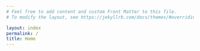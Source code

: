 ```yaml
---
# Feel free to add content and custom Front Matter to this file.
# To modify the layout, see https://jekyllrb.com/docs/themes/#overriding-theme-defaults

layout: index
permalink: /
title: Home
---
```

